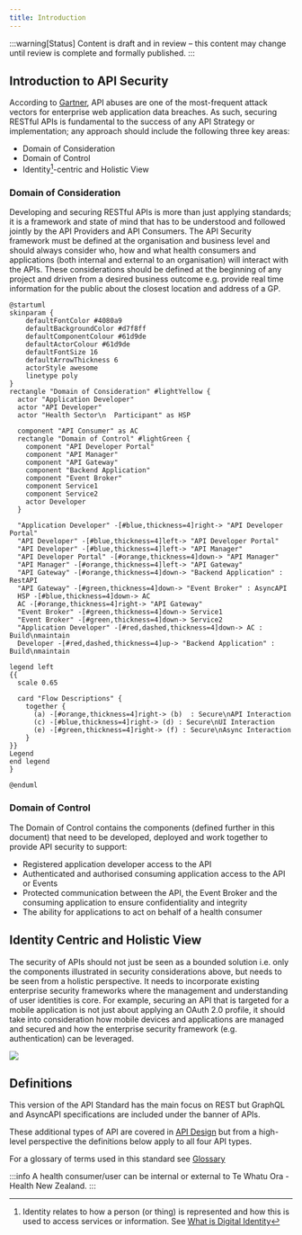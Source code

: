 ```yaml
---
title: Introduction
---
```


:::warning[Status]
Content is draft and in review – this content may change until review is complete and formally published.
:::

## Introduction to API Security

According to [Gartner](https://www.gartner.com/en), API abuses are one of the most-frequent attack vectors
for enterprise web application data breaches. As such, securing RESTful APIs is
fundamental to the success of any API Strategy or implementation; any approach
should include the following three key
areas:

- Domain of Consideration
- Domain of Control
- Identity[^1]-centric and Holistic View

### Domain of Consideration

Developing and securing RESTful APIs is more than just applying
standards; it is a framework and state of mind that has to be understood
and followed jointly by the API Providers and API Consumers. The API Security framework must be defined at the
organisation and business level and should always consider who, how and
what health consumers and applications (both internal and external to an
organisation) will interact with the APIs. These considerations should
be defined at the beginning of any project and driven from a desired
business outcome e.g. provide real time information for the public about
the closest location and address of a GP.

```plantuml
@startuml
skinparam {
    defaultFontColor #4080a9
    defaultBackgroundColor #d7f8ff
    defaultComponentColour #61d9de
    defaultActorColour #61d9de
    defaultFontSize 16
    defaultArrowThickness 6
    actorStyle awesome
    linetype poly
}
rectangle "Domain of Consideration" #lightYellow {
  actor "Application Developer"
  actor "API Developer"
  actor "Health Sector\n  Participant" as HSP

  component "API Consumer" as AC
  rectangle "Domain of Control" #lightGreen {
    component "API Developer Portal"
    component "API Manager"
    component "API Gateway"
    component "Backend Application"
    component "Event Broker"
    component Service1
    component Service2
    actor Developer
  }

  "Application Developer" -[#blue,thickness=4]right-> "API Developer Portal"
  "API Developer" -[#blue,thickness=4]left-> "API Developer Portal"
  "API Developer" -[#blue,thickness=4]left-> "API Manager"
  "API Developer Portal" -[#orange,thickness=4]down-> "API Manager"
  "API Manager" -[#orange,thickness=4]left-> "API Gateway"
  "API Gateway" -[#orange,thickness=4]down-> "Backend Application" : RestAPI
  "API Gateway" -[#green,thickness=4]down-> "Event Broker" : AsyncAPI
  HSP -[#blue,thickness=4]down-> AC
  AC -[#orange,thickness=4]right-> "API Gateway"
  "Event Broker" -[#green,thickness=4]down-> Service1
  "Event Broker" -[#green,thickness=4]down-> Service2
  "Application Developer" -[#red,dashed,thickness=4]down-> AC : Build\nmaintain
  Developer -[#red,dashed,thickness=4]up-> "Backend Application" : Build\nmaintain

legend left
{{
  scale 0.65

  card "Flow Descriptions" {
    together {
      (a) -[#orange,thickness=4]right-> (b)  : Secure\nAPI Interaction
      (c) -[#blue,thickness=4]right-> (d) : Secure\nUI Interaction
      (e) -[#green,thickness=4]right-> (f) : Secure\nAsync Interaction
    }
}}
Legend
end legend
}

@enduml
```

<DetailedDescription text="This diagram illustrates the interactions between three actors: Application Developer, API Developer, and Health Sector Participant. These actors collaborate within the Domain of Consideration, which encompasses the overall healthcare ecosystem. Domain of Control: Within the Domain of Control, various components facilitate API development, management, and consumption. These components include: API Consumer (AC): The end-user of the APIs, represented by the mobile device in the diagram. API Developer Portal: A user-friendly interface for API developers to create and manage APIs. API Manager: A tool for configuring and deploying APIs, ensuring secure and reliable access. API Gateway: An intermediary between API consumers and backend applications, routing requests and enforcing access control. Backend Application: Houses the business logic and data for the APIs, providing the core functionality. Event Broker: Handles real-time communication between components, enabling asynchronous interactions. Service1 and Service2: Represent additional services that may be integrated with the API ecosystem.Interactions: The diagram depicts the interactions between the actors and components: Application Developer: Interacts with the API Developer Portal to access API documentation and resources. API Developer: Collaborates with both the API Developer Portal and API Manager to create, configure, and deploy APIs. Health Sector participant: Utilises the API Consumer (AC) to access and utilise the healthcare APIs. Flow Descriptions: The diagram highlights three primary flow descriptions: Secure API Interaction: Represented by the orange arrow, this flow depicts secure communication between API consumers and backend applications through the API Gateway. Secure UI Interaction: Represented by the blue arrow, this flow illustrates secure communication between API developers and the API Manager through the API Developer Portal. Secure Async Interaction: Represented by the green arrow, this flow demonstrates secure asynchronous communication between components facilitated by the Event Broker."/>

### Domain of Control

The Domain of Control contains the components (defined further in this
document) that need to be developed, deployed and work
together to provide API security to support:

- Registered application developer access to the API
- Authenticated and authorised consuming application access to the API
  or Events
- Protected communication between the API, the Event Broker and the
  consuming application to ensure confidentiality and integrity
- The ability for applications to act on behalf of a health consumer

## Identity Centric and Holistic View

The security of APIs should not just be seen as a bounded solution i.e.
only the components illustrated in security considerations above, but
needs to be seen from a holistic perspective. It needs to incorporate
existing enterprise security frameworks where the management and
understanding of user identities is core. For example, securing an API
that is targeted for a mobile application is not just about applying an
OAuth 2.0 profile, it should take into consideration how mobile devices and
applications are managed and secured and how the enterprise security
framework (e.g. authentication) can be leveraged.

<img src="/img/content/image6.png" />

<DetailedDescription text="The diagram is a Venn diagram with 3 intersecting circles representing: mobile and application security, API security and enterprise security.
These intersect in the middle representing identity, which is central to an API security framework."/>

## Definitions

This version of the API Standard has the main focus on REST but GraphQL and AsyncAPI specifications are included
under the banner of APIs.

These additional types of API are covered in [API Design](../api-development/API%20Design)
but from a high-level perspective the definitions below apply to all
four API types.

For a glossary of terms used in this standard see [Glossary](../Glossary)

:::info
A health consumer/user can be internal or external to Te Whatu Ora - Health New Zealand.
:::

[^1]: Identity relates to how a person (or thing) is represented and how this is used to access services or information. See  [What is Digital Identity](https://www.digital.govt.nz/digital-government/programmes-and-projects/digital-identity-programme/what-is-digital-identity/)
